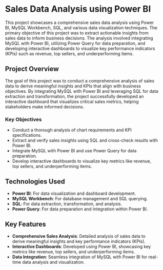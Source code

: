 # Sales Data Analysis using Power BI

This project showcases a comprehensive sales data analysis using Power BI, MySQL Workbench, SQL, and various data visualization techniques. The primary objective of this project was to extract actionable insights from sales data to inform business decisions. The analysis involved integrating MySQL with Power BI, utilizing Power Query for data preparation, and developing interactive dashboards to visualize key performance indicators (KPIs) such as revenue, top sellers, and underperforming items.


## Project Overview

The goal of this project was to conduct a comprehensive analysis of sales data to derive meaningful insights and KPIs that align with business objectives. By integrating MySQL with Power BI and leveraging SQL for data extraction and transformation, the project successfully developed an interactive dashboard that visualizes critical sales metrics, helping stakeholders make informed decisions.

### Key Objectives

- Conduct a thorough analysis of chart requirements and KPI specifications.
- Extract and verify sales insights using SQL and cross-check results with Power BI.
- Integrate MySQL with Power BI and use Power Query for data preparation.
- Develop interactive dashboards to visualize key metrics like revenue, top sellers, and underperforming items.

## Technologies Used

- **Power BI**: For data visualization and dashboard development.
- **MySQL Workbench**: For database management and SQL querying.
- **SQL**: For data extraction, transformation, and analysis.
- **Power Query**: For data preparation and integration within Power BI.

## Key Features

- **Comprehensive Sales Analysis**: Detailed analysis of sales data to derive meaningful insights and key performance indicators (KPIs).
- **Interactive Dashboards**: Developed using Power BI, showcasing key metrics like revenue, top sellers, and underperforming items.
- **Data Integration**: Seamless integration of MySQL with Power BI for real-time data analysis and visualization.
